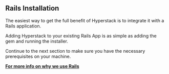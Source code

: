## Rails Installation

The easiest way to get the full benefit of Hyperstack is to integrate it with a Rails application.

Adding Hyperstack to your existing Rails App is as simple as adding the gem and running the installer.

Continue to the next section to make sure you have the necessary prerequisites on your machine.

**[For more info on why we use Rails](why-rails.md)**
